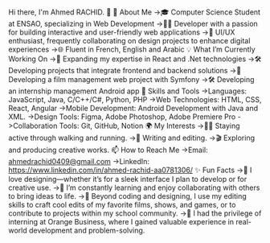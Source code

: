 Hi there, I'm Ahmed RACHID. 👋
🌟 About Me
->🎓 Computer Science Student at ENSAO, specializing in Web Development
->👨‍💻 Developer with a passion for building interactive and user-friendly web applications
->🎨 UI/UX enthusiast, frequently collaborating on design projects to enhance digital experiences
->🌐 Fluent in French, English and Arabic
💡 What I’m Currently Working On
->🌱 Expanding my expertise in React and .Net technologies
->🛠 Developing projects that integrate frontend and backend solutions
->🎥 Developing a film management web project with Symfony
->🛠 Developing an internship management Android app
🚀 Skills and Tools
->Languages: JavaScript, Java, C/C++/C#, Python, PHP
->Web Technologies: HTML, CSS, React, Angular
->Mobile Development: Android Development with Java and XML.
->Design Tools: Figma, Adobe Photoshop, Adobe Premiere Pro
->Collaboration Tools: Git, GitHub, Notion
🌍 My Interests
->🚶‍♂️ Staying active through walking and running.
->📖 Writing and editing.
->🎬 Exploring and producing creative works.
📫 How to Reach Me
->Email: ahmedrachid0409@gmail.com
->LinkedIn: https://www.linkedin.com/in/ahmed-rachid-aa0781306/
✨ Fun Facts
->🎨 I love designing—whether it’s for a sleek interface I plan to develop or for creative use.
->🧠 I’m constantly learning and enjoy collaborating with others to bring ideas to life.
->🌟 Beyond coding and designing, I use my editing skills to craft cool edits of my favorite films, shows, and games, or to contribute to projects within my school community.
->🏢 I had the privilege of interning at Orange Business, where I gained valuable experience in real-world development and problem-solving.
